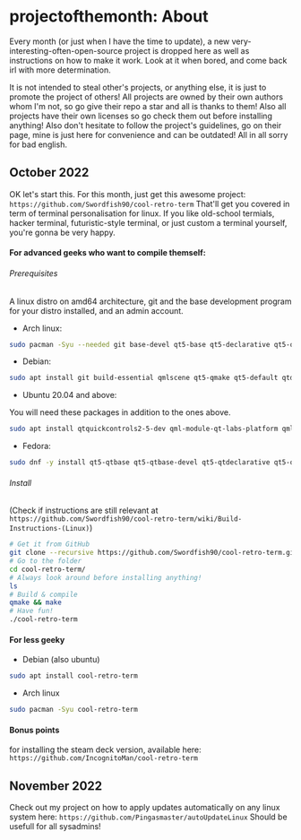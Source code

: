 # projectofthemonth: About
Every month (or just when I have the time to update), a new very-interesting-often-open-source project is dropped here as well as instructions on how to make it work. Look at it when bored, and come back irl with more determination.

It is not intended to steal other's projects, or anything else, it is just to promote the project of others! All projects are owned by their own authors whom I'm not, so go give their repo a star and all is thanks to them! Also all projects have their own licenses so go check them out before installing anything!
Also don't hesitate to follow the project's guidelines, go on their page, mine is just here for convenience and can be outdated!
All in all sorry for bad english.

## October 2022

OK let's start this. For this month, just get this awesome project:
```https://github.com/Swordfish90/cool-retro-term```
That'll get you covered in term of terminal personalisation for linux.
If you like old-school termials, hacker terminal, futuristic-style terminal, or just custom a terminal yourself, you're gonna be very happy.

#### For advanced geeks who want to compile themself:
###### Prerequisites

A linux distro on amd64 architecture, git and the base development program for your distro installed, and an admin account.

* Arch linux:
```sh
sudo pacman -Syu --needed git base-devel qt5-base qt5-declarative qt5-quickcontrols qt5-graphicaleffects
```

* Debian:
```sh
sudo apt install git build-essential qmlscene qt5-qmake qt5-default qtdeclarative5-dev qml-module-qtquick-controls2 qml-module-qtgraphicaleffects qml-module-qtquick-dialogs qml-module-qtquick-localstorage qml-module-qtquick-window2 qml-module-qt-labs-settings qml-module-qt-labs-folderlistmodel
```

* Ubuntu 20.04 and above:

You will need these packages in addition to the ones above.

```sh
sudo apt install qtquickcontrols2-5-dev qml-module-qt-labs-platform qml-module-qtquick-controls qml-module-qtquick-layouts qml-module-qtquick-localstorage
```

* Fedora:
```sh
sudo dnf -y install qt5-qtbase qt5-qtbase-devel qt5-qtdeclarative qt5-qtdeclarative-devel qt5-qtgraphicaleffects qt5-qtquickcontrols redhat-rpm-config && sudo ln -s /usr/lib64/qt5/bin/qmake /usr/bin/qmake
```

###### Install
(Check if instructions are still relevant at ```https://github.com/Swordfish90/cool-retro-term/wiki/Build-Instructions-(Linux)```)

```sh
# Get it from GitHub
git clone --recursive https://github.com/Swordfish90/cool-retro-term.git
# Go to the folder
cd cool-retro-term/
# Always look around before installing anything!
ls
# Build & compile
qmake && make
# Have fun!
./cool-retro-term
```

#### For less geeky
* Debian (also ubuntu)
```sh
sudo apt install cool-retro-term
```

* Arch linux
```sh
sudo pacman -Syu cool-retro-term
```

#### Bonus points

for installing the steam deck version, available here: ```https://github.com/IncognitoMan/cool-retro-term```

## November 2022
Check out my project on how to apply updates automatically on any linux system here: 
```https://github.com/Pingasmaster/autoUpdateLinux```
Should be usefull for all sysadmins!
